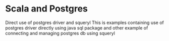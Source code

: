 # Scala and Postgres
Direct use of postgres driver and squeryl
This is examples containing use of postgres driver directly using java sql package and
other example of connecting and managing postgres db using squeryl  
